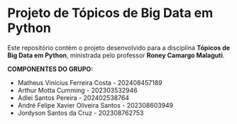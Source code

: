 # Projeto de Tópicos de Big Data em Python

Este repositório contém o projeto desenvolvido para a disciplina **Tópicos de Big Data em Python**, ministrada pelo professor **Roney Camargo Malaguti**.

**COMPONENTES DO GRUPO:**

- Matheus Vinícius Ferreira Costa - 202408457189
- Arthur Motta Cumming - 202303532946
- Adlei Santos Pereira - 202402538764
- André Felipe Xavier Oliveira Santos - 202308603949
- Jordyson Santos da Cruz - 202308762753

